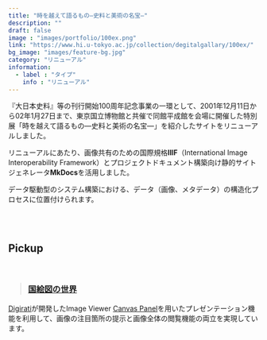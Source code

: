 ```yaml
---
title: "時を越えて語るもの―史料と美術の名宝―"
description: ""
draft: false
image : "images/portfolio/100ex.png"
link: "https://www.hi.u-tokyo.ac.jp/collection/degitalgallary/100ex/"
bg_image: "images/feature-bg.jpg"
category: "リニューアル"
information:
  - label : "タイプ"
    info : "リニューアル"
---
```


『大日本史料』等の刊行開始100周年記念事業の一環として、2001年12月11日から02年1月27日まで、東京国立博物館と共催で同館平成館を会場に開催した特別展「時を越えて語るもの―史料と美術の名宝―」を紹介したサイトをリニューアルしました。

リニューアルにあたり、画像共有のための国際規格**IIIF**（International Image Interoperability Framework）とプロジェクトドキュメント構築向け静的サイトジェネレータ**MkDocs**を活用しました。

データ駆動型のシステム構築における、データ（画像、メタデータ）の構造化プロセスに位置付けられます。

<br/>
<br/>

## Pickup

<br/>

> ### [国絵図の世界](https://www.hi.u-tokyo.ac.jp/collection/degitalgallary/100ex/014/)

[Digirati](https://digirati.com/)が開発したImage Viewer [Canvas Panel](https://cultural-heritage.digirati.com/building-blocks/canvas-panel/)を用いたプレゼンテーション機能を利用して、画像の注目箇所の提示と画像全体の閲覧機能の両立を実現しています。

